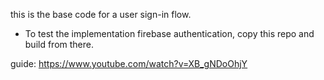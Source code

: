 this is the base code for a user sign-in flow.
- To test the implementation firebase authentication, copy this repo and build from there.


guide:
https://www.youtube.com/watch?v=XB_gNDoOhjY